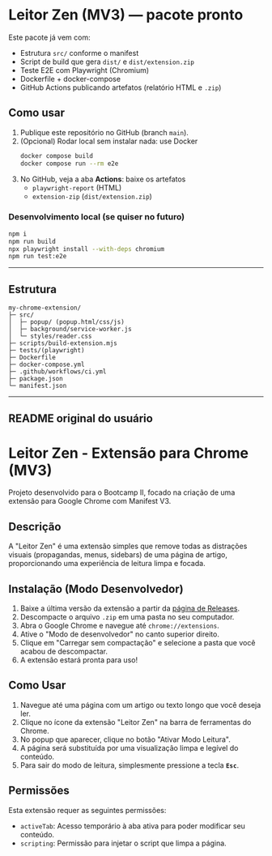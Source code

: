 # Leitor Zen (MV3) — pacote pronto

Este pacote já vem com:
- Estrutura `src/` conforme o manifest
- Script de build que gera `dist/` e `dist/extension.zip`
- Teste E2E com Playwright (Chromium)
- Dockerfile + docker-compose
- GitHub Actions publicando artefatos (relatório HTML e `.zip`)

## Como usar
1. Publique este repositório no GitHub (branch `main`).
2. (Opcional) Rodar local sem instalar nada: use Docker
   ```bash
   docker compose build
   docker compose run --rm e2e
   ```
3. No GitHub, veja a aba **Actions**: baixe os artefatos
   - `playwright-report` (HTML)
   - `extension-zip` (`dist/extension.zip`)

### Desenvolvimento local (se quiser no futuro)
```bash
npm i
npm run build
npx playwright install --with-deps chromium
npm run test:e2e
```

---

## Estrutura
```
my-chrome-extension/
├─ src/
│  ├─ popup/ (popup.html/css/js)
│  ├─ background/service-worker.js
│  └─ styles/reader.css
├─ scripts/build-extension.mjs
├─ tests/(playwright)
├─ Dockerfile
├─ docker-compose.yml
├─ .github/workflows/ci.yml
├─ package.json
└─ manifest.json
```


---

## README original do usuário

# Leitor Zen - Extensão para Chrome (MV3)

Projeto desenvolvido para o Bootcamp II, focado na criação de uma extensão para Google Chrome com Manifest V3.

## Descrição

A "Leitor Zen" é uma extensão simples que remove todas as distrações visuais (propagandas, menus, sidebars) de uma página de artigo, proporcionando uma experiência de leitura limpa e focada.

## Instalação (Modo Desenvolvedor)

1.  Baixe a última versão da extensão a partir da [página de Releases](https://github.com/<seu-usuario>/<seu-repositorio>/releases).
2.  Descompacte o arquivo `.zip` em uma pasta no seu computador.
3.  Abra o Google Chrome e navegue até `chrome://extensions`.
4.  Ative o "Modo de desenvolvedor" no canto superior direito.
5.  Clique em "Carregar sem compactação" e selecione a pasta que você acabou de descompactar.
6.  A extensão estará pronta para uso!

## Como Usar

1.  Navegue até uma página com um artigo ou texto longo que você deseja ler.
2.  Clique no ícone da extensão "Leitor Zen" na barra de ferramentas do Chrome.
3.  No popup que aparecer, clique no botão "Ativar Modo Leitura".
4.  A página será substituída por uma visualização limpa e legível do conteúdo.
5.  Para sair do modo de leitura, simplesmente pressione a tecla **`Esc`**.

## Permissões

Esta extensão requer as seguintes permissões:
* `activeTab`: Acesso temporário à aba ativa para poder modificar seu conteúdo.
* `scripting`: Permissão para injetar o script que limpa a página.